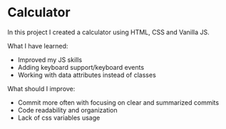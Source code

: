 # Calculator
In this project I created a calculator using HTML, CSS and Vanilla JS.

What I have learned:
- Improved my JS skills
- Adding keyboard support/keyboard events
- Working with data attributes instead of classes

What should I improve:
- Commit more often with focusing on clear and summarized commits
- Code readability and organization
- Lack of css variables usage
